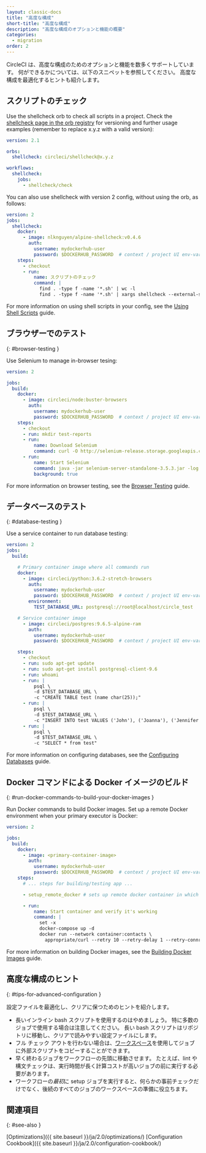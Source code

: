 ```yaml
---
layout: classic-docs
title: "高度な構成"
short-title: "高度な構成"
description: "高度な構成のオプションと機能の概要"
categories:
  - migration
order: 2
---
```


CircleCI は、高度な構成のためのオプションと機能を数多くサポートしています。 何ができるかについては、以下のスニペットを参照してください。 高度な構成を最適化するヒントも紹介します。

## スクリプトのチェック

Use the shellcheck orb to check all scripts in a project. Check the [shellcheck page in the orb registry](https://circleci.com/developer/orbs/orb/circleci/shellcheck) for versioning and further usage examples (remember to replace x.y.z with a valid version):

```yaml
version: 2.1

orbs:
  shellcheck: circleci/shellcheck@x.y.z

workflows:
  shellcheck:
    jobs:
      - shellcheck/check
```

You can also use shellcheck with version 2 config, without using the orb, as follows:

```yaml
version: 2
jobs:
  shellcheck:
    docker:
      - image: nlknguyen/alpine-shellcheck:v0.4.6
        auth:
          username: mydockerhub-user
          password: $DOCKERHUB_PASSWORD  # context / project UI env-var reference
    steps:
      - checkout
      - run:
          name: スクリプトのチェック
          command: |
            find . -type f -name '*.sh' | wc -l
            find . -type f -name '*.sh' | xargs shellcheck --external-sources
```

For more information on using shell scripts in your config, see the [Using Shell Scripts]({{site.baseurl}}/2.0/using-shell-scripts/) guide.

## ブラウザーでのテスト
{: #browser-testing }

Use Selenium to manage in-browser tesing:

```yaml
version: 2

jobs:
  build:
    docker:
      - image: circleci/node:buster-browsers
        auth:
          username: mydockerhub-user
          password: $DOCKERHUB_PASSWORD  # context / project UI env-var reference
    steps:
      - checkout
      - run: mkdir test-reports
      - run:
          name: Download Selenium
          command: curl -O http://selenium-release.storage.googleapis.com/3.5/selenium-server-standalone-3.5.3.jar
      - run:
          name: Start Selenium
          command: java -jar selenium-server-standalone-3.5.3.jar -log test-reports/selenium.log
          background: true
```

For more information on browser testing, see the [Browser Testing]({{site.baseurl}}/2.0/browser-testing/) guide.

## データベースのテスト
{: #database-testing }

Use a service container to run database testing:

``` yaml
version: 2
jobs:
  build:

    # Primary container image where all commands run
    docker:
      - image: circleci/python:3.6.2-stretch-browsers
        auth:
          username: mydockerhub-user
          password: $DOCKERHUB_PASSWORD  # context / project UI env-var reference
        environment:
          TEST_DATABASE_URL: postgresql://root@localhost/circle_test

    # Service container image
      - image: circleci/postgres:9.6.5-alpine-ram
        auth:
          username: mydockerhub-user
          password: $DOCKERHUB_PASSWORD  # context / project UI env-var reference

    steps:
      - checkout
      - run: sudo apt-get update
      - run: sudo apt-get install postgresql-client-9.6
      - run: whoami
      - run: |
          psql \
          -d $TEST_DATABASE_URL \
          -c "CREATE TABLE test (name char(25));"
      - run: |
          psql \
          -d $TEST_DATABASE_URL \
          -c "INSERT INTO test VALUES ('John'), ('Joanna'), ('Jennifer');"
      - run: |
          psql \
          -d $TEST_DATABASE_URL \
          -c "SELECT * from test"
```

For more information on configuring databases, see the [Configuring Databases]({{site.baseurl}}/2.0/databases/) guide.

## Docker コマンドによる Docker イメージのビルド
{: #run-docker-commands-to-build-your-docker-images }

Run Docker commands to build Docker images. Set up a remote Docker environment when your primary executor is Docker:

``` yaml
version: 2

jobs:
  build:
    docker:
      - image: <primary-container-image>
        auth:
          username: mydockerhub-user
          password: $DOCKERHUB_PASSWORD  # context / project UI env-var reference
    steps:
      # ... steps for building/testing app ...

      - setup_remote_docker # sets up remote docker container in which all docker commands will be run

      - run:
          name: Start container and verify it's working
          command: |
            set -x
            docker-compose up -d
            docker run --network container:contacts \
              appropriate/curl --retry 10 --retry-delay 1 --retry-connrefused http://localhost:8080/contacts/test

```

For more information on building Docker images, see the [Building Docker Images]({{site.baseurl}}/2.0/building-docker-images/) guide.

## 高度な構成のヒント
{: #tips-for-advanced-configuration }

設定ファイルを最適化し、クリアに保つためのヒントを紹介します。

- 長いインライン bash スクリプトを使用するのはやめましょう。 特に多数のジョブで使用する場合は注意してください。 長い bash スクリプトはリポジトリに移動し、クリアで読みやすい設定ファイルにします。
- フル チェック アウトを行わない場合は、[ワークスペース]({{site.baseurl}}/ja/2.0/workflows/#ワークスペースによるジョブ間のデータ共有)を使用してジョブに外部スクリプトをコピーすることができます。
- 早く終わるジョブをワークフローの先頭に移動させます。 たとえば、lint や構文チェックは、実行時間が長く計算コストが高いジョブの前に実行する必要があります。
- ワークフローの*最初*に setup ジョブを実行すると、何らかの事前チェックだけでなく、後続のすべてのジョブのワークスペースの準備に役立ちます。


## 関連項目
{: #see-also }

[Optimizations]({{ site.baseurl }}/ja/2.0/optimizations/)
[Configuration Cookbook]({{ site.baseurl }}/ja/2.0/configuration-cookbook/)
